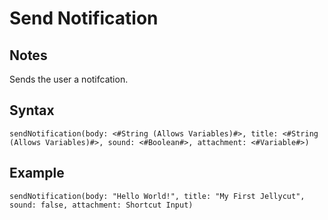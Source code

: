 # Send Notification

## Notes
Sends the user a notifcation.

## Syntax

```
sendNotification(body: <#String (Allows Variables)#>, title: <#String (Allows Variables)#>, sound: <#Boolean#>, attachment: <#Variable#>)
```

## Example
```
sendNotification(body: "Hello World!", title: "My First Jellycut", sound: false, attachment: Shortcut Input)
```